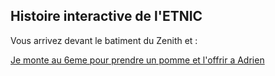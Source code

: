 ## Histoire interactive de l'ETNIC


Vous arrivez devant le batiment du Zenith et :


[Je monte au 6eme pour prendre un pomme et l'offrir a Adrien ](adrien.md)

